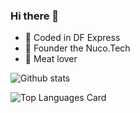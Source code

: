 ### Hi there 👋

- :rocket: Coded in DF Express
- :ram: Founder the Nuco.Tech
- :meat_on_bone: Meat lover

![Github stats](https://github-readme-stats.vercel.app/api?username=zenithnuc&show_icons=true&count_private=true)




![Top Languages Card](https://github-readme-stats.vercel.app/api/top-langs/?username=zenithnuc)
